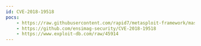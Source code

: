 ```yaml
---
id: CVE-2018-19518
pocs:
    - https://raw.githubusercontent.com/rapid7/metasploit-framework/master/modules/exploits/linux/http/php_imap_open_rce.rb
    - https://github.com/ensimag-security/CVE-2018-19518
    - https://www.exploit-db.com/raw/45914
---
```

